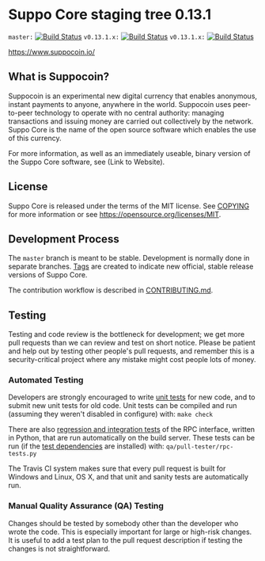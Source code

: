 Suppo Core staging tree 0.13.1
===============================

`master:` [![Build Status](https://travis-ci.org/codeclock/sc.svg?branch=master)](https://travis-ci.org/codeclock/sc) `v0.13.1.x:` [![Build Status](https://travis-ci.org/codeclock/sc.svg?branch=v0.13.1.x)](https://travis-ci.org/codeclock/sc/branches) `v0.13.1.x:` [![Build Status](https://travis-ci.org/codeclock/sc.svg?branch=v0.13.1.x)](https://travis-ci.org/codeclock/sc/branches)

https://www.suppocoin.io/


What is Suppocoin?
----------------

Suppocoin is an experimental new digital currency that enables anonymous, instant
payments to anyone, anywhere in the world. Suppocoin uses peer-to-peer technology
to operate with no central authority: managing transactions and issuing money
are carried out collectively by the network. Suppo Core is the name of the open
source software which enables the use of this currency.

For more information, as well as an immediately useable, binary version of
the Suppo Core software, see (Link to Website).


License
-------

Suppo Core is released under the terms of the MIT license. See [COPYING](COPYING) for more
information or see https://opensource.org/licenses/MIT.

Development Process
-------------------

The `master` branch is meant to be stable. Development is normally done in separate branches.
[Tags](https://github.com/codeclock/SC/tags) are created to indicate new official,
stable release versions of Suppo Core.

The contribution workflow is described in [CONTRIBUTING.md](CONTRIBUTING.md).

Testing
-------

Testing and code review is the bottleneck for development; we get more pull
requests than we can review and test on short notice. Please be patient and help out by testing
other people's pull requests, and remember this is a security-critical project where any mistake might cost people
lots of money.

### Automated Testing

Developers are strongly encouraged to write [unit tests](/doc/unit-tests.md) for new code, and to
submit new unit tests for old code. Unit tests can be compiled and run
(assuming they weren't disabled in configure) with: `make check`

There are also [regression and integration tests](/qa) of the RPC interface, written
in Python, that are run automatically on the build server.
These tests can be run (if the [test dependencies](/qa) are installed) with: `qa/pull-tester/rpc-tests.py`

The Travis CI system makes sure that every pull request is built for Windows
and Linux, OS X, and that unit and sanity tests are automatically run.

### Manual Quality Assurance (QA) Testing

Changes should be tested by somebody other than the developer who wrote the
code. This is especially important for large or high-risk changes. It is useful
to add a test plan to the pull request description if testing the changes is
not straightforward.


